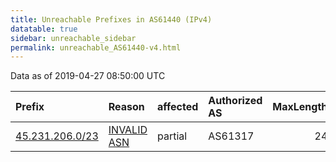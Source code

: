 ```yaml
---
title: Unreachable Prefixes in AS61440 (IPv4)
datatable: true
sidebar: unreachable_sidebar
permalink: unreachable_AS61440-v4.html
---
```


Data as of 2019-04-27 08:50:00 UTC


<div class="datatable-begin"></div>

| Prefix                                                   | Reason                                                                                                 | affected   | Authorized AS   |   MaxLength | Anchor                                         |   unreachable /24s |
|:---------------------------------------------------------|:-------------------------------------------------------------------------------------------------------|:-----------|:----------------|------------:|:-----------------------------------------------|-------------------:|
| [45.231.206.0/23](https://stat.ripe.net/45.231.206.0/23) | [INVALID ASN](https://rpki-validator.ripe.net/announcement-preview?asn=AS61440&prefix=45.231.206.0/23) | partial    | AS61317         |          24 | [LACNIC](unreachable_LACNIC_RPKI_Root-v4.html) |                  2 |

<div class="datatable-end"></div>